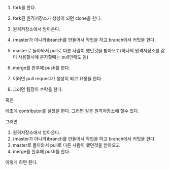 1. fork를 한다.
2. fork된 원격저장소가 생성이 되면 clone을 한다.

1. 원격저장소에서 받아온다.
2. (master가 아니라)branch를 만들어서 작업을 하고 branch에서 커밋을 한다.
3. master로 돌아와서 pull로 다른 사람이 했던것을 받아오고(하나의 원격저장소를 같이 사용할시에 혼자할때는 pull안해도 됨)
4. merge를 한후에 push를 한다.

5. 이러면 pull request가 생성이 되고 요청을 한다.
6. 그러면 팀장이 수락을 한다.

혹은

에초에 contributor를 설정을 한다. 그러면 같은 원격저장소에 할수 있다. 

그러면

1. 원격저장소에서 받아온다.
2. (master가 아니라)branch를 만들어서 작업을 하고 branch에서 커밋을 한다.
3. master로 돌아와서 pull로 다른 사람이 했던것을 받아오고
4. merge를 한후에 push를 한다.

이렇게 하면 된다.
